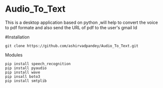# Audio_To_Text
This is a desktop application based on python ,will help to convert the voice to pdf formate and also send the 
URL of pdf to the user's gmail Id

#Installation
  
    git clone https://github.com/ashirvadpandey/Audio_To_Text.git
Modules
    
    pip install speech_recognition
    pip install pyaudio
    pip install wave
    pip insall boto3 
    pip install smtplib
